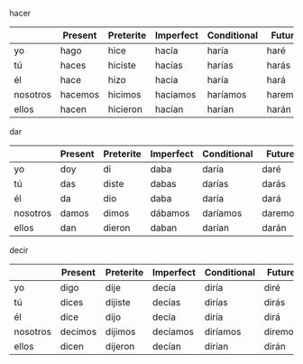 
hacer

| | Present | Preterite | Imperfect | Conditional | Future |
|-|-|-|-|-|-|
yo | hago | hice | hacía | haría | haré |
tú | haces | hiciste | hacías | harías | harás |
él | hace | hizo | hacía | haría | hará |
nosotros | hacemos | hicimos | hacíamos | haríamos | haremos |
ellos | hacen | hicieron | hacían | harían | harán |

dar

| | Present | Preterite | Imperfect | Conditional | Future |
|-|-|-|-|-|-|
yo | doy | di | daba | daría | daré |
tú | das | diste | dabas | darías | darás |
él | da | dio | daba | daría | dará | 	
nosotros | damos | dimos | dábamos | daríamos | daremos |
ellos | dan | dieron | daban | darían | darán |

decir

| | Present | Preterite | Imperfect | Conditional | Future |
|-|-|-|-|-|-|
yo | digo | dije | decía | diría | diré |
tú | dices | dijiste | decías | dirías | dirás |
él | dice | dijo | decía | diría | dirá | 	
nosotros | decimos | dijimos | decíamos | diríamos | diremos |
ellos | dicen | dijeron | decían | dirían | dirán |
